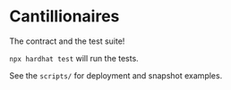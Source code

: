 # Cantillionaires

The contract and the test suite!

`npx hardhat test` will run the tests.

See the `scripts/` for deployment and snapshot examples.
